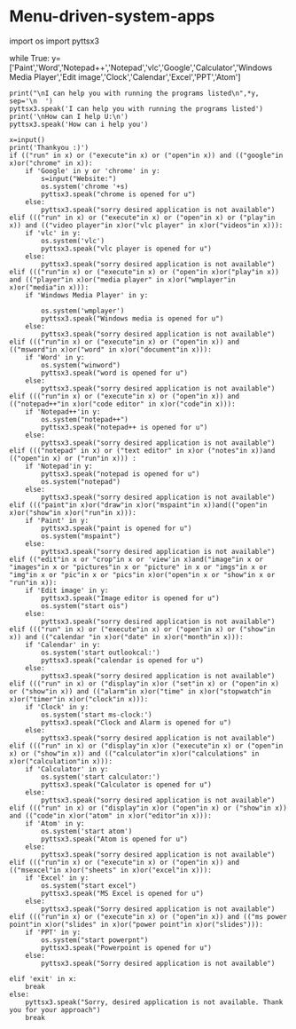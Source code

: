 # Menu-driven-system-apps
import os
import pyttsx3


while True:
    y=['Paint','Word','Notepad++','Notepad','vlc','Google','Calculator','Windows Media Player','Edit image','Clock','Calendar','Excel','PPT','Atom']

    print("\nI can help you with running the programs listed\n",*y, sep='\n  ')
    pyttsx3.speak('I can help you with running the programs listed')
    print('\nHow can I help U:\n')
    pyttsx3.speak('How can i help you')

    x=input()
    print('Thankyou :)')
    if (("run" in x) or ("execute"in x) or ("open"in x)) and (("google"in x)or("chrome" in x)):
        if 'Google' in y or 'chrome' in y:
            s=input("Website:")
            os.system('chrome '+s)
            pyttsx3.speak("chrome is opened for u")
        else:
            pyttsx3.speak("sorry desired application is not available")
    elif ((("run" in x) or ("execute"in x) or ("open"in x) or ("play"in x)) and (("video player"in x)or("vlc player" in x)or("videos"in x))):
        if 'vlc' in y:
            os.system('vlc')
            pyttsx3.speak("vlc player is opened for u")
        else:
            pyttsx3.speak("sorry desired application is not available")
    elif ((("run"in x) or ("execute"in x) or ("open"in x)or("play"in x)) and (("player"in x)or("media player" in x)or("wmplayer"in x)or("media"in x))):
        if 'Windows Media Player' in y:

            os.system('wmplayer')
            pyttsx3.speak("Windows media is opened for u")
        else:
            pyttsx3.speak("sorry desired application is not available")
    elif ((("run"in x) or ("execute"in x) or ("open"in x)) and (("msword"in x)or("word" in x)or("document"in x))):
        if 'Word' in y:
            os.system("winword")
            pyttsx3.speak("word is opened for u")
        else:
            pyttsx3.speak("sorry desired application is not available")
    elif ((("run"in x) or ("execute"in x) or ("open"in x)) and (("notepad++"in x)or("code editor" in x)or("code"in x))):
        if 'Notepad++'in y:
            os.system("notepad++")
            pyttsx3.speak("notepad++ is opened for u")
        else:
            pyttsx3.speak("sorry desired application is not available")
    elif ((("notepad" in x) or ("text editor" in x)or ("notes"in x))and (("open"in x) or ("run"in x))) :
        if 'Notepad'in y:
            pyttsx3.speak("notepad is opened for u")
            os.system("notepad")
        else:
            pyttsx3.speak("sorry desired application is not available")
    elif ((("paint"in x)or("draw"in x)or("mspaint"in x))and(("open"in x)or("show"in x)or("run"in x))):
        if 'Paint' in y:
            pyttsx3.speak("paint is opened for u")
            os.system("mspaint")
        else:
            pyttsx3.speak("sorry desired application is not available")
    elif (("edit"in x or "crop"in x or 'view'in x)and("image"in x or "images"in x or "pictures"in x or "picture" in x or "imgs"in x or "img"in x or "pic"in x or "pics"in x)or("open"in x or "show"in x or "run"in x)):
        if 'Edit image' in y:
            pyttsx3.speak("Image editor is opened for u")
            os.system("start ois")
        else:
            pyttsx3.speak("sorry desired application is not available")
    elif ((("run" in x) or ("execute"in x) or ("open"in x) or ("show"in x)) and (("calendar "in x)or("date" in x)or("month"in x))):
        if 'Calendar' in y:
            os.system('start outlookcal:')
            pyttsx3.speak("calendar is opened for u")
        else:
            pyttsx3.speak("sorry desired application is not available")
    elif ((("run" in x) or ("display"in x)or ("set"in x) or ("open"in x) or ("show"in x)) and (("alarm"in x)or("time" in x)or("stopwatch"in x)or("timer"in x)or("clock"in x))):
        if 'Clock' in y:
            os.system('start ms-clock:')
            pyttsx3.speak("Clock and Alarm is opened for u")
        else:
            pyttsx3.speak("sorry desired application is not available")
    elif ((("run" in x) or ("display"in x)or ("execute"in x) or ("open"in x) or ("show"in x)) and (("calculator"in x)or("calculations" in x)or("calculation"in x))):
        if 'Calculator' in y:
            os.system('start calculator:')
            pyttsx3.speak("Calculator is opened for u")
        else:
            pyttsx3.speak("sorry desired application is not available")
    elif ((("run" in x) or ("display"in x)or ("open"in x) or ("show"in x)) and (("code"in x)or("atom" in x)or("editor"in x))):
        if 'Atom' in y:
            os.system('start atom')
            pyttsx3.speak("Atom is opened for u")
        else:
            pyttsx3.speak("sorry desired application is not available")
    elif ((("run"in x) or ("execute"in x) or ("open"in x)) and (("msexcel"in x)or("sheets" in x)or("excel"in x))):
        if 'Excel' in y:
            os.system("start excel")
            pyttsx3.speak("MS Excel is opened for u")
        else:
            pyttsx3.speak("Sorry desired application is not available")
    elif ((("run"in x) or ("execute"in x) or ("open"in x)) and (("ms power point"in x)or("slides" in x)or("power point"in x)or("slides"))):
        if 'PPT' in y:
            os.system("start powerpnt")
            pyttsx3.speak("Powerpoint is opened for u")
        else:
            pyttsx3.speak("Sorry desired application is not available")

    elif 'exit' in x:
        break
    else:
        pyttsx3.speak("Sorry, desired application is not available. Thank you for your approach")
        break
